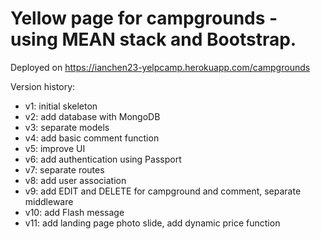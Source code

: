# Yellow page for campgrounds - using MEAN stack and Bootstrap.

Deployed on https://ianchen23-yelpcamp.herokuapp.com/campgrounds

Version history:

* v1: initial skeleton
* v2: add database with MongoDB
* v3: separate models
* v4: add basic comment function
* v5: improve UI
* v6: add authentication using Passport
* v7: separate routes
* v8: add user association
* v9: add EDIT and DELETE for campground and comment, separate middleware
* v10: add Flash message
* v11: add landing page photo slide, add dynamic price function
